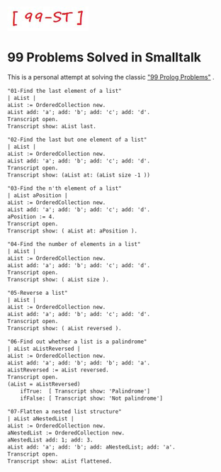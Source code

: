 ![99st](99st.jpg)

# 99 Problems Solved in Smalltalk

This is a personal attempt at solving the classic ["99 Prolog Problems"](https://sites.google.com/site/prologsite/prolog-problems) .

```smalltalk
"01-Find the last element of a list"
| aList |
aList := OrderedCollection new.
aList add: 'a'; add: 'b'; add: 'c'; add: 'd'.
Transcript open.
Transcript show: aList last.
```

```smalltalk
"02-Find the last but one element of a list"
| aList |
aList := OrderedCollection new.
aList add: 'a'; add: 'b'; add: 'c'; add: 'd'.
Transcript open.
Transcript show: (aList at: (aList size -1 ))
```

```smalltalk
"03-Find the n'th element of a list"
| aList aPosition |
aList := OrderedCollection new.
aList add: 'a'; add: 'b'; add: 'c'; add: 'd'.
aPosition := 4.
Transcript open.
Transcript show: ( aList at: aPosition ).
```

```smalltalk
"04-Find the number of elements in a list"
| aList |
aList := OrderedCollection new.
aList add: 'a'; add: 'b'; add: 'c'; add: 'd'.
Transcript open.
Transcript show: ( aList size ).
```

```smalltalk
"05-Reverse a list"
| aList |
aList := OrderedCollection new.
aList add: 'a'; add: 'b'; add: 'c'; add: 'd'.
Transcript open.
Transcript show: ( aList reversed ).
```

```smalltalk
"06-Find out whether a list is a palindrome"
| aList aListReversed |
aList := OrderedCollection new.
aList add: 'a'; add: 'b'; add: 'b'; add: 'a'.
aListReversed := aList reversed.
Transcript open.
(aList = aListReversed) 
	ifTrue:  [ Transcript show: 'Palindrome']
	ifFalse: [ Transcript show: 'Not palindrome']
```

```smalltalk
"07-Flatten a nested list structure"
| aList aNestedList |
aList := OrderedCollection new.
aNestedList := OrderedCollection new.
aNestedList add: 1; add: 3.
aList add: 'a'; add: 'b'; add: aNestedList; add: 'a'.
Transcript open.
Transcript show: aList flattened.
```

